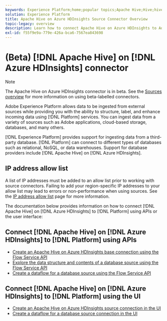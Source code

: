 ```yaml
---
keywords: Experience Platform;home;popular topics;Apache Hive;Hive;hive;Azure HDInsights;azure hdinsights;
solution: Experience Platform
title: Apache Hive on Azure HDInsights Source Connector Overview
topic-legacy: overview
description: Learn how to connect Apache Hive on Azure HDInsights to Adobe Experience Platform using APIs or the user interface.
exl-id: f55f9e9a-779e-426a-bca6-7567ea843698
---
```

# (Beta) [!DNL Apache Hive] on [!DNL Azure HDInsights] connector

>[!NOTE]
>
>The Apache Hive on Azure HDInsights connector is in beta. See the [Sources overview](../../home.md#terms-and-conditions) for more information on using beta-labelled connectors.

Adobe Experience Platform allows data to be ingested from external sources while providing you with the ability to structure, label, and enhance incoming data using [!DNL Platform] services. You can ingest data from a variety of sources such as Adobe applications, cloud-based storage, databases, and many others.

[!DNL Experience Platform] provides support for ingesting data from a third-party database. [!DNL Platform] can connect to different types of databases such as relational, NoSQL, or data warehouses. Support for database providers include [!DNL Apache Hive] on [!DNL Azure HDInsights].

## IP address allow list

A list of IP addresses must be added to an allow list prior to working with source connectors. Failing to add your region-specific IP addresses to your allow list may lead to errors or non-performance when using sources. See the [IP address allow list](../../ip-address-allow-list.md) page for more information.

The documentation below provides information on how to connect [!DNL Apache Hive] on [!DNL Azure HDInsights] to [!DNL Platform] using APIs or the user interface:

## Connect [!DNL Apache Hive] on [!DNL Azure HDInsights] to [!DNL Platform] using APIs

- [Create an Apache Hive on Azure HDInsights base connection using the Flow Service API](../../tutorials/api/create/databases/hive.md)
- [Explore the data structure and contents of a database source using the Flow Service API](../../tutorials/api/explore/database-nosql.md)
- [Create a dataflow for a database source using the Flow Service API](../../tutorials/api/collect/database-nosql.md)

## Connect [!DNL Apache Hive] on [!DNL Azure HDInsights] to [!DNL Platform] using the UI

- [Create an Apache Hive on Azure HDInsights source connection in the UI](../../tutorials/ui/create/databases/hive.md)
- [Create a dataflow for a database source connection in the UI](../../tutorials/ui/dataflow/databases.md)
